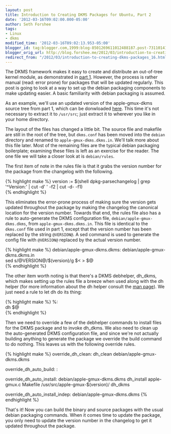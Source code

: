 ```yaml
---
layout: post
title: Introduction to Creating DKMS Packages for Ubuntu, Part 2
date: '2012-03-16T09:02:00.000-05:00'
author: Seth Forshee
tags:
- Linux
- dkms
modified_time: '2012-03-16T09:02:13.953-05:00'
blogger_id: tag:blogger.com,1999:blog-8501269611012488187.post-7311014127375457319
blogger_orig_url: http://blog.forshee.me/2012/03/introduction-to-creating-dkms-packages_16.html
redirect_from: "/2012/03/introduction-to-creating-dkms-packages_16.html"
---
```


The DKMS framework makes it easy to create and distribute an out-of-tree kernel module, as demonstrated in [part 1](http://blog.forshee.me/2012/03/introduction-to-creating-dkms-packages.html). However, the process is rather manual (read: error prone) for packages that will be updated regularly. This post is going to look at a way to set up the debian packaging components to make updating easier. A basic familiarity with debian packaging is assumed.

As an example, we'll use an updated version of the apple-gmux-dkms source tree from part 1, which can be donwloaded [here](http://kernel.ubuntu.com/~sforshee/dkms-demo/apple-gmux-dkms-0.2.tar.gz). This time it's not necessary to extract it to `/usr/src`; just extract it to wherever you like in your home directory.

The layout of the files has changed a little bit. The source file and makefile are still in the root of the tree, but `dkms.conf` has been moved into the `debian` directory and renamed to `apple-gmux-dkms.dkms.in`. We'll talk more about this file later. Most of the remaining files are the typical debian packaging boilerplate; examining these files is left as an exercise for the reader. The one file we will take a closer look at is `debian/rules`.

The first item of note in the rules file is that it grabs the version number for the package from the changelog with the following.

{% highlight make %}
version := $(shell dpkg-parsechangelog | grep '^Version:' | cut -d' ' -f2 | cut -d- -f1)  
{% endhighlight %}

This eliminates the error-prone process of making sure the version gets updated throughout the package by making the changelog the canonical location for the version number. Towards that end, the rules file also has a rule to auto-generate the DKMS configuration file, `debian/apple-gmux-dkms.dkms`, from `apple-gmux-dkms.dkms.in`. This file is identical to the `dkms.conf` file used in part 1, except that the version number has been replaced by the string `@VERSION@`. A sed command is used to generate the config file with `@VERSION@` replaced by the actual version number.

{% highlight make %}
debian/apple-gmux-dkms.dkms: debian/apple-gmux-dkms.dkms.in  
    sed s/@VERSION@/$(version)/g $< > $@  
{% endhighlight %}

The other item worth noting is that there's a DKMS debhelper, dh_dkms, which makes setting up the rules file a breeze when used along with the dh helper (for more information about the dh helper consult the [man page](http://manpages.ubuntu.com/manpages/precise/man1/dh.1.html)). We just need a rule to let dh do its thing:

{% highlight make %}
%:  
    dh $@  
{% endhighlight %}

Then we need to override a few of the debhelper commands to install files for the DKMS package and to invoke dh_dkms. We also need to clean up the auto-generated DKMS configuration file, and since we're not actually building anything to generate the package we override the build command to do nothing. This leaves us with the following override rules.

{% highlight make %}
override_dh_clean:
        dh_clean debian/apple-gmux-dkms.dkms

override_dh_auto_build:
        :

override_dh_auto_install: debian/apple-gmux-dkms.dkms
        dh_install apple-gmux.c Makefile /usr/src/apple-gmux-$(version)/
        dh_dkms

override_dh_auto_install_indep: debian/apple-gmux-dkms.dkms
{% endhighlight %}

That's it! Now you can build the binary and source packages with the usual debian packaging commands. When it comes time to update the package, you only need to update the version number in the changelog to get it updated throughout the package.
